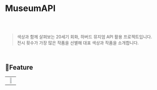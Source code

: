 # MuseumAPI
</br>
</br>

> 색상과 함께 살펴보는 20세기 회화, 하버드 뮤지엄 API 활용 프로젝트입니다. </br>
> 전시 횟수가 가장 많은 작품을 선별해 대표 색상과 작품을 소개합니다. </br>

</br>

## 📱Feature

<table>
<td align="center">
<img src="https://github.com/yunwkgus/MuseumAPI/assets/52576276/effb443f-2776-4963-8dcd-e7042b37711b" width="50%"></td>
</table>
</br>
